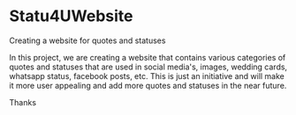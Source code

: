 # Statu4UWebsite
Creating a website for quotes and statuses

In this project, we are creating a website that contains various categories of quotes and statuses that are used in social media's, images, wedding cards, whatsapp status, facebook posts, etc.
This is just an initiative and will make it more user appealing and add more quotes and statuses in the near future.

Thanks
